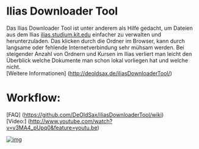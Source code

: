 Ilias Downloader Tool
===================

Das Ilias Downloader Tool ist unter anderem als Hilfe gedacht, um Dateien aus dem Ilias [ilias.studium.kit.edu](ilias.studium.kit.edu)
einfacher zu verwalten und herunterzuladen. Das klicken durch die Ordner im Browser, kann durch langsame oder fehlende Internetverbindung sehr mühsam werden. Bei steigender Anzahl von Ordnern und Kursen im Ilias verliert man leicht den Überblick welche Dokumente man schon lokal vorliegen hat und welche nicht.
<br>[Weitere Informationen] (http://deoldsax.de/iliasDownloaderTool/)

Workflow:
================
  [FAQ]   (https://github.com/DeOldSax/iliasDownloaderTool/wiki)<br>
  [Video:] (http://www.youtube.com/watch?v=v3MA4_pUpq0&feature=youtu.be)

[![img](https://raw2.github.com/DeOldSax/iliasDownloaderTool/master/screenshot.JPG)](http://www.youtube.com/watch?v=v3MA4_pUpq0&feature=youtu.be)
